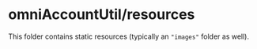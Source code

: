 # omniAccountUtil/resources

This folder contains static resources (typically an `"images"` folder as well).
